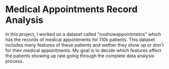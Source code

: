 # Medical Appointments Record Analysis  
In this project, I worked on a dataset called "noshowappointmetns" which has the records of medical appontments for 110k patients. This dataset includes many features of these patients and wether they show up or don't for their medical appointments. My goal is to decide which features affect the patients showing up rate going through the complete data analysis process.  
